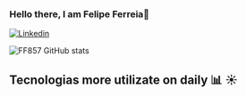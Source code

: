 ### Hello there, I am Felipe Ferreia👋


[![Linkedin](https://img.shields.io/badge/LinkedIn-0077B5?style=for-the-badge&logo=linkedin&logoColor=white)](https://www.linkedin.com/in/felipe-da-silva-ferreira-0a22a51a6/)

![FF857 GitHub stats](https://github-readme-stats.vercel.app/api?username=FF857&show_icons=true&theme=onedark)

## Tecnologias more utilizate on daily :bar_chart: :sunny:

<div style="display: aling_block"><br>
  <link rel="stylesheet" href="https://cdn.jsdelivr.net/gh/devicons/devicon@v2.15.1/devicon.min.css" width="40" height="40">
  <link rel="stylesheet" href="https://cdn.jsdelivr.net/gh/devicons/devicon@v2.15.1/devicon.min.css" width="40" height="40">
  <link rel="stylesheet" href="https://cdn.jsdelivr.net/gh/devicons/devicon@v2.15.1/devicon.min.css" width="40" height="40">
  <link rel="stylesheet" href="https://cdn.jsdelivr.net/gh/devicons/devicon@v2.15.1/devicon.min.css" width="40" height="40">
          

</div>
